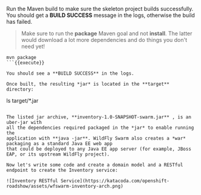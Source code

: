 Run the Maven build to make sure the skeleton project builds successfully. You 
should get a **BUILD SUCCESS** message in the logs, otherwise the build has failed.

> Make sure to run the **package** Maven goal and not **install**. The latter would 
> download a lot more dependencies and do things you don't need yet!

```
mvn package
```{{execute}}

You should see a **BUILD SUCCESS** in the logs.

Once built, the resulting *jar* is located in the **target** directory:

```
ls target/*.jar
```{{execute}}

The listed jar archive, **inventory-1.0-SNAPSHOT-swarm.jar** , is an uber-jar with 
all the dependencies required packaged in the *jar* to enable running the 
application with **java -jar**. WildFly Swarm also creates a *war* packaging as a standard Java EE web app 
that could be deployed to any Java EE app server (for example, JBoss EAP, or its upstream WildFly project). 

Now let's write some code and create a domain model and a RESTful endpoint to create the Inventory service:

![Inventory RESTful Service](https://katacoda.com/openshift-roadshow/assets/wfswarm-inventory-arch.png)
